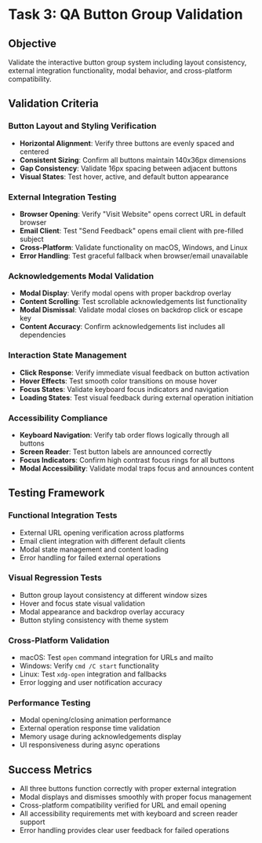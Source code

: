 # Task 3: QA Button Group Validation

## Objective
Validate the interactive button group system including layout consistency, external integration functionality, modal behavior, and cross-platform compatibility.

## Validation Criteria

### Button Layout and Styling Verification
- **Horizontal Alignment**: Verify three buttons are evenly spaced and centered
- **Consistent Sizing**: Confirm all buttons maintain 140x36px dimensions
- **Gap Consistency**: Validate 16px spacing between adjacent buttons
- **Visual States**: Test hover, active, and default button appearance

### External Integration Testing
- **Browser Opening**: Verify "Visit Website" opens correct URL in default browser
- **Email Client**: Test "Send Feedback" opens email client with pre-filled subject
- **Cross-Platform**: Validate functionality on macOS, Windows, and Linux
- **Error Handling**: Test graceful fallback when browser/email unavailable

### Acknowledgements Modal Validation
- **Modal Display**: Verify modal opens with proper backdrop overlay
- **Content Scrolling**: Test scrollable acknowledgements list functionality
- **Modal Dismissal**: Validate modal closes on backdrop click or escape key
- **Content Accuracy**: Confirm acknowledgements list includes all dependencies

### Interaction State Management
- **Click Response**: Verify immediate visual feedback on button activation
- **Hover Effects**: Test smooth color transitions on mouse hover
- **Focus States**: Validate keyboard focus indicators and navigation
- **Loading States**: Test visual feedback during external operation initiation

### Accessibility Compliance
- **Keyboard Navigation**: Verify tab order flows logically through all buttons
- **Screen Reader**: Test button labels are announced correctly
- **Focus Indicators**: Confirm high contrast focus rings for all buttons
- **Modal Accessibility**: Validate modal traps focus and announces content

## Testing Framework

### Functional Integration Tests
- External URL opening verification across platforms
- Email client integration with different default clients
- Modal state management and content loading
- Error handling for failed external operations

### Visual Regression Tests
- Button group layout consistency at different window sizes
- Hover and focus state visual validation
- Modal appearance and backdrop overlay accuracy
- Button styling consistency with theme system

### Cross-Platform Validation
- macOS: Test `open` command integration for URLs and mailto
- Windows: Verify `cmd /C start` functionality
- Linux: Test `xdg-open` integration and fallbacks
- Error logging and user notification accuracy

### Performance Testing
- Modal opening/closing animation performance
- External operation response time validation
- Memory usage during acknowledgements display
- UI responsiveness during async operations

## Success Metrics
- All three buttons function correctly with proper external integration
- Modal displays and dismisses smoothly with proper focus management
- Cross-platform compatibility verified for URL and email opening
- All accessibility requirements met with keyboard and screen reader support
- Error handling provides clear user feedback for failed operations